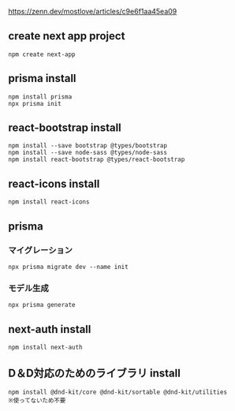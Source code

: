 




https://zenn.dev/mostlove/articles/c9e6f1aa45ea09

## create next app project
```
npm create next-app
```

## prisma install
```
npm install prisma
npx prisma init
```

## react-bootstrap install
```
npm install --save bootstrap @types/bootstrap
npm install --save node-sass @types/node-sass
npm install react-bootstrap @types/react-bootstrap
```

## react-icons install
```
npm install react-icons
```

## prisma

### マイグレーション
```
npx prisma migrate dev --name init
```

### モデル生成
```
npx prisma generate
```

## next-auth install
```
npm install next-auth
```

## D＆D対応のためのライブラリ install
```
npm install @dnd-kit/core @dnd-kit/sortable @dnd-kit/utilities
※使ってないため不要
```
